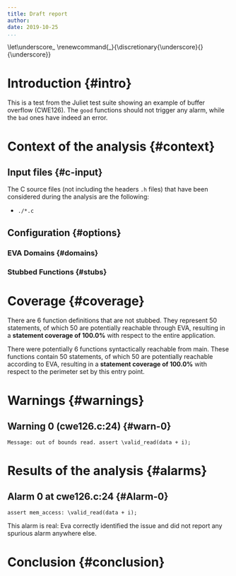 ```yaml
---
title: Draft report
author:
date: 2019-10-25
...
```


\let\underscore\_
\renewcommand{\_}{\discretionary{\underscore}{}{\underscore}}

<!-- This file contains additional remarks that will be added to
     automatically generated content by Frama-C's Markdown-report plugin. For
     any section of the document, you can write pandoc markdown content
     between the BEGIN and END comments. In addition, the plug-in will
     consider any \<!-- INCLUDE file.md --\> comment (without backslashes) as
     a directive to include the content of file.md in the corresponding
     section. Please don't alter the structure of the document as it is used
     by the plugin to associate content to the relevant section.
-->

# Introduction {#intro}

<!-- You can add here some overall introduction to the analysis -->

<!-- BEGIN_REMARK -->

This is a test from the Juliet test suite showing an example of buffer
overflow (CWE126). The `good` functions should not trigger any alarm, while
the `bad` ones have indeed an error.

<!-- END_REMARK -->

# Context of the analysis {#context}

## Input files {#c-input}

<!-- You can add here some remarks about the set of files that is considered
     by Frama-C
-->

<!-- BEGIN_REMARK -->

<!-- END_REMARK -->

The C source files (not including the headers `.h` files)
that have been considered during the analysis are the following:

* `./*.c`



## Configuration {#options}

<!-- You can add here some remarks about the options used for the analysis
-->

<!-- BEGIN_REMARK -->

<!-- END_REMARK -->

### EVA Domains {#domains}

<!-- You can give more information about the choice of EVA domains -->

<!-- BEGIN_REMARK -->

<!-- END_REMARK -->

### Stubbed Functions {#stubs}

<!-- You can add here general comments about the stubs that have been used
-->

<!-- BEGIN_REMARK -->

<!-- END_REMARK -->

<!-- No stubs have been used -->

# Coverage {#coverage}

There are 6 function definitions that are not stubbed. They represent 50 statements, of which 50 are potentially reachable through EVA, resulting in a **statement coverage of 100.0%** with respect to the entire application.


There were potentially 6 functions syntactically reachable from main.
These functions contain 50 statements, of which 50 are potentially reachable according to EVA, resulting in a **statement coverage of 100.0%** with respect to the perimeter set by this entry point.


<!-- You can comment on the coverage obtained by EVA -->

<!-- BEGIN_REMARK -->

<!-- END_REMARK -->

# Warnings {#warnings}

<!-- you can comment on each individual error -->

## Warning 0 (cwe126.c:24) {#warn-0}

```log
Message: out of bounds read. assert \valid_read(data + i);
```


<!-- BEGIN_REMARK -->

<!-- END_REMARK -->

# Results of the analysis {#alarms}

## Alarm 0 at cwe126.c:24 {#Alarm-0}

```acsl
assert mem_access: \valid_read(data + i);
```


<!-- BEGIN_REMARK -->

This alarm is real: Eva correctly identified the issue and did not report
any spurious alarm anywhere else.

<!-- END_REMARK -->

# Conclusion {#conclusion}

<!-- You can put here some concluding remarks -->

<!-- BEGIN_REMARK -->

<!-- END_REMARK -->
